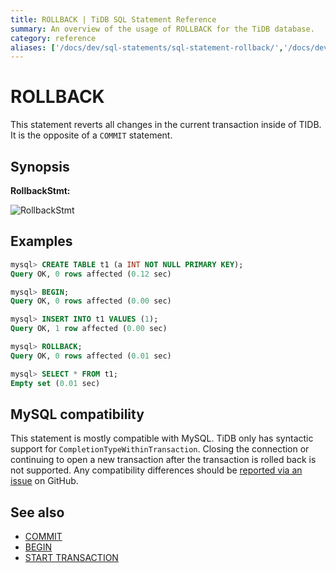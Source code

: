 ```yaml
---
title: ROLLBACK | TiDB SQL Statement Reference
summary: An overview of the usage of ROLLBACK for the TiDB database.
category: reference
aliases: ['/docs/dev/sql-statements/sql-statement-rollback/','/docs/dev/reference/sql/statements/rollback/']
---
```


# ROLLBACK

This statement reverts all changes in the current transaction inside of TIDB.  It is the opposite of a `COMMIT` statement.

## Synopsis

**RollbackStmt:**

![RollbackStmt](/media/sqlgram/RollbackStmt.png)

## Examples

```sql
mysql> CREATE TABLE t1 (a INT NOT NULL PRIMARY KEY);
Query OK, 0 rows affected (0.12 sec)

mysql> BEGIN;
Query OK, 0 rows affected (0.00 sec)

mysql> INSERT INTO t1 VALUES (1);
Query OK, 1 row affected (0.00 sec)

mysql> ROLLBACK;
Query OK, 0 rows affected (0.01 sec)

mysql> SELECT * FROM t1;
Empty set (0.01 sec)
```

## MySQL compatibility

This statement is mostly compatible with MySQL. TiDB only has syntactic support for `CompletionTypeWithinTransaction`. Closing the connection or continuing to open a new transaction after the transaction is rolled back is not supported. Any compatibility differences should be [reported via an issue](/report-issue.md) on GitHub.

## See also

* [COMMIT](/sql-statements/sql-statement-commit.md)
* [BEGIN](/sql-statements/sql-statement-begin.md)
* [START TRANSACTION](/sql-statements/sql-statement-start-transaction.md)
